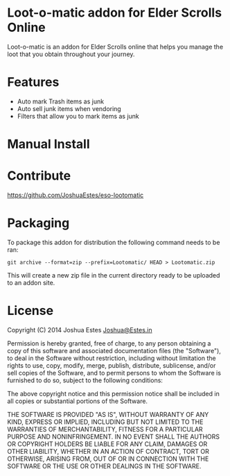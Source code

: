 Loot-o-matic addon for Elder Scrolls Online
===========================================

Loot-o-matic is an addon for Elder Scrolls online that helps you manage the
loot that you obtain throughout your journey.

# Features

- Auto mark Trash items as junk
- Auto sell junk items when vendoring
- Filters that allow you to mark items as junk

# Manual Install

# Contribute

https://github.com/JoshuaEstes/eso-lootomatic

# Packaging

To package this addon for distribution the following command needs to be ran:

    git archive --format=zip --prefix=Lootomatic/ HEAD > Lootomatic.zip

This will create a new zip file in the current directory ready to be uploaded
to an addon site.

# License

Copyright (C) 2014 Joshua Estes <Joshua@Estes.in>

Permission is hereby granted, free of charge, to any person obtaining a copy of
this software and associated documentation files (the "Software"), to deal in
the Software without restriction, including without limitation the rights to
use, copy, modify, merge, publish, distribute, sublicense, and/or sell copies of
the Software, and to permit persons to whom the Software is furnished to do so,
subject to the following conditions:

The above copyright notice and this permission notice shall be included in all
copies or substantial portions of the Software.

THE SOFTWARE IS PROVIDED "AS IS", WITHOUT WARRANTY OF ANY KIND, EXPRESS OR
IMPLIED, INCLUDING BUT NOT LIMITED TO THE WARRANTIES OF MERCHANTABILITY, FITNESS
FOR A PARTICULAR PURPOSE AND NONINFRINGEMENT. IN NO EVENT SHALL THE AUTHORS OR
COPYRIGHT HOLDERS BE LIABLE FOR ANY CLAIM, DAMAGES OR OTHER LIABILITY, WHETHER
IN AN ACTION OF CONTRACT, TORT OR OTHERWISE, ARISING FROM, OUT OF OR IN
CONNECTION WITH THE SOFTWARE OR THE USE OR OTHER DEALINGS IN THE SOFTWARE.
